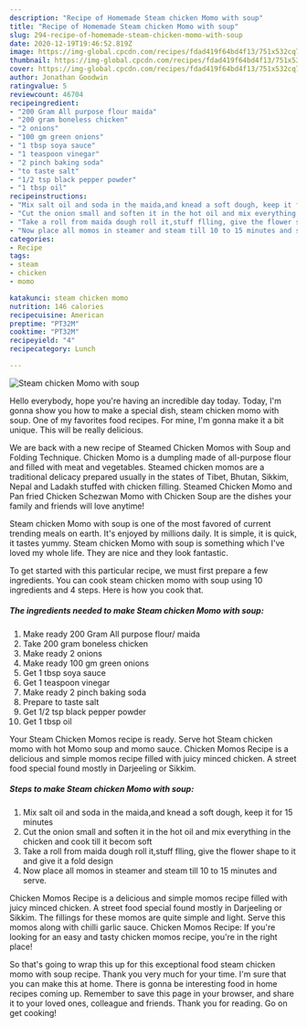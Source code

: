 ```yaml
---
description: "Recipe of Homemade Steam chicken Momo with soup"
title: "Recipe of Homemade Steam chicken Momo with soup"
slug: 294-recipe-of-homemade-steam-chicken-momo-with-soup
date: 2020-12-19T19:46:52.819Z
image: https://img-global.cpcdn.com/recipes/fdad419f64bd4f13/751x532cq70/steam-chicken-momo-with-soup-recipe-main-photo.jpg
thumbnail: https://img-global.cpcdn.com/recipes/fdad419f64bd4f13/751x532cq70/steam-chicken-momo-with-soup-recipe-main-photo.jpg
cover: https://img-global.cpcdn.com/recipes/fdad419f64bd4f13/751x532cq70/steam-chicken-momo-with-soup-recipe-main-photo.jpg
author: Jonathan Goodwin
ratingvalue: 5
reviewcount: 46704
recipeingredient:
- "200 Gram All purpose flour maida"
- "200 gram boneless chicken"
- "2 onions"
- "100 gm green onions"
- "1 tbsp soya sauce"
- "1 teaspoon vinegar"
- "2 pinch baking soda"
- "to taste salt"
- "1/2 tsp black pepper powder"
- "1 tbsp oil"
recipeinstructions:
- "Mix salt oil and soda in the maida,and knead a soft dough, keep it for 15 minutes"
- "Cut the onion small and soften it in the hot oil and mix everything in the chicken and cook till it becom soft"
- "Take a roll from maida dough roll it,stuff flling, give the flower shape to it and give it a fold design"
- "Now place all momos in steamer and steam till 10 to 15 minutes and serve."
categories:
- Recipe
tags:
- steam
- chicken
- momo

katakunci: steam chicken momo 
nutrition: 146 calories
recipecuisine: American
preptime: "PT32M"
cooktime: "PT32M"
recipeyield: "4"
recipecategory: Lunch

---
```



![Steam chicken Momo with soup](https://img-global.cpcdn.com/recipes/fdad419f64bd4f13/751x532cq70/steam-chicken-momo-with-soup-recipe-main-photo.jpg)

Hello everybody, hope you're having an incredible day today. Today, I'm gonna show you how to make a special dish, steam chicken momo with soup. One of my favorites food recipes. For mine, I'm gonna make it a bit unique. This will be really delicious.

We are back with a new recipe of Steamed Chicken Momos with Soup and Folding Technique. Chicken Momo is a dumpling made of all-purpose flour and filled with meat and vegetables. Steamed chicken momos are a traditional delicacy prepared usually in the states of Tibet, Bhutan, Sikkim, Nepal and Ladakh stuffed with chicken filling. Steamed Chicken Momo and Pan fried Chicken Schezwan Momo with Chicken Soup are the dishes your family and friends will love anytime!

Steam chicken Momo with soup is one of the most favored of current trending meals on earth. It's enjoyed by millions daily. It is simple, it is quick, it tastes yummy. Steam chicken Momo with soup is something which I've loved my whole life. They are nice and they look fantastic.


To get started with this particular recipe, we must first prepare a few ingredients. You can cook steam chicken momo with soup using 10 ingredients and 4 steps. Here is how you cook that.

<!--inarticleads1-->

##### The ingredients needed to make Steam chicken Momo with soup:

1. Make ready 200 Gram All purpose flour/ maida
1. Take 200 gram boneless chicken
1. Make ready 2 onions
1. Make ready 100 gm green onions
1. Get 1 tbsp soya sauce
1. Get 1 teaspoon vinegar
1. Make ready 2 pinch baking soda
1. Prepare to taste salt
1. Get 1/2 tsp black pepper powder
1. Get 1 tbsp oil


Your Steam Chicken Momos recipe is ready. Serve hot Steam chicken momo with hot Momo soup and momo sauce. Chicken Momos Recipe is a delicious and simple momos recipe filled with juicy minced chicken. A street food special found mostly in Darjeeling or Sikkim. 

<!--inarticleads2-->

##### Steps to make Steam chicken Momo with soup:

1. Mix salt oil and soda in the maida,and knead a soft dough, keep it for 15 minutes
1. Cut the onion small and soften it in the hot oil and mix everything in the chicken and cook till it becom soft
1. Take a roll from maida dough roll it,stuff flling, give the flower shape to it and give it a fold design
1. Now place all momos in steamer and steam till 10 to 15 minutes and serve.


Chicken Momos Recipe is a delicious and simple momos recipe filled with juicy minced chicken. A street food special found mostly in Darjeeling or Sikkim. The fillings for these momos are quite simple and light. Serve this momos along with chilli garlic sauce. Chicken Momos Recipe: If you&#39;re looking for an easy and tasty chicken momos recipe, you&#39;re in the right place! 

So that's going to wrap this up for this exceptional food steam chicken momo with soup recipe. Thank you very much for your time. I'm sure that you can make this at home. There is gonna be interesting food in home recipes coming up. Remember to save this page in your browser, and share it to your loved ones, colleague and friends. Thank you for reading. Go on get cooking!
